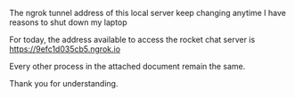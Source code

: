 The ngrok tunnel address of this local server keep changing anytime I have reasons to shut down my laptop

For today, the address available to access the rocket chat server is https://9efc1d035cb5.ngrok.io

Every other process in the attached document remain the same.

Thank you for understanding.
